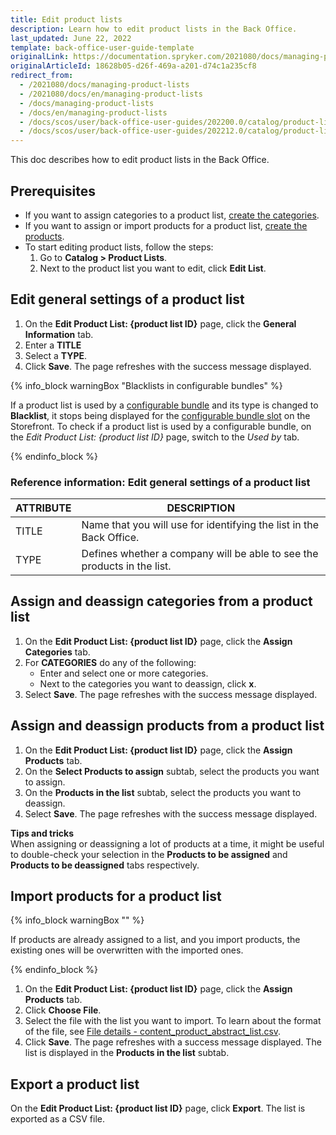 ```yaml
---
title: Edit product lists
description: Learn how to edit product lists in the Back Office.
last_updated: June 22, 2022
template: back-office-user-guide-template
originalLink: https://documentation.spryker.com/2021080/docs/managing-product-lists
originalArticleId: 18628b05-d26f-469a-a201-d74c1a235cf8
redirect_from:
  - /2021080/docs/managing-product-lists
  - /2021080/docs/en/managing-product-lists
  - /docs/managing-product-lists
  - /docs/en/managing-product-lists
  - /docs/scos/user/back-office-user-guides/202200.0/catalog/product-lists/managing-product-lists.html
  - /docs/scos/user/back-office-user-guides/202212.0/catalog/product-lists/managing-product-lists.html  
---
```


This doc describes how to edit product lists in the Back Office.

## Prerequisites

* If you want to assign categories to a product list, [create the categories](/docs/pbc/all/product-information-management/{{page.version}}/base-shop/manage-in-the-back-office/categories/create-categories.html).
* If you want to assign or import products for a product list, [create the products](/docs/pbc/all/product-information-management/{{page.version}}/base-shop/manage-in-the-back-office/products/manage-product-variants/add-product-alternatives.html).
* To start editing product lists, follow the steps:
    1. Go to **Catalog&nbsp;<span aria-label="and then">></span> Product Lists**.
    2. Next to the product list you want to edit, click **Edit List**.


## Edit general settings of a product list

1. On the **Edit Product List: {product list ID}** page, click the **General Information** tab.
2. Enter a **TITLE**
3. Select a **TYPE**.
4. Click **Save**.
    The page refreshes with the success message displayed.

{% info_block warningBox "Blacklists in configurable bundles" %}

If a product list is used by a [configurable bundle](/docs/pbc/all/product-information-management/{{page.version}}/base-shop/feature-overviews/configurable-bundle-feature-overview.html) and its type is changed to **Blacklist**, it stops being displayed for the [configurable bundle slot](/docs/pbc/all/product-information-management/{{page.version}}/base-shop/feature-overviews/configurable-bundle-feature-overview.html#configurable-bundle-slot) on the Storefront. To check if a product list is used by a configurable bundle, on the *Edit Product List: {product list ID}* page, switch to the *Used by* tab.

{% endinfo_block %}

### Reference information: Edit general settings of a product list

| ATTRIBUTE | DESCRIPTION |
|-|-|
| TITLE | Name that you will use for identifying the list in the Back Office. |
| TYPE | Defines whether a company will be able to see the products in the list. |

## Assign and deassign categories from a product list

1. On the **Edit Product List: {product list ID}**  page, click the **Assign Categories** tab.
2. For **CATEGORIES** do any of the following:
    * Enter and select one or more categories.
    * Next to the categories you want to deassign, click **x**.
3. Select **Save**.
    The page refreshes with the success message displayed.

## Assign and deassign products from a product list

1. On the **Edit Product List: {product list ID}**  page, click the **Assign Products** tab.
2. On the **Select Products to assign** subtab, select the products you want to assign.
3. On the **Products in the list** subtab, select the products you want to deassign.
4. Select **Save**.
    The page refreshes with the success message displayed.


**Tips and tricks**
<br> When assigning or deassigning a lot of products at a time, it might be useful to double-check your selection in the **Products to be assigned** and **Products to be deassigned** tabs respectively.

## Import products for a product list

{% info_block warningBox "" %}

If products are already assigned to a list, and you import products, the existing ones will be overwritten with the imported ones.

{% endinfo_block %}

1. On the **Edit Product List: {product list ID}**  page, click the **Assign Products** tab.
2. Click **Choose File**.
3. Select the file with the list you want to import.
    To learn about the format of the file, see [File details - content_product_abstract_list.csv](/docs/scos/dev/data-import/202212.0/data-import-categories/content-management/file-details-content-product-abstract-list.csv.html).
4. Click **Save**.
    The page refreshes with a success message displayed. The list is displayed in the **Products in the list** subtab.



## Export a product list

On the **Edit Product List: {product list ID}** page, click **Export**.
    The list is exported as a CSV file.
